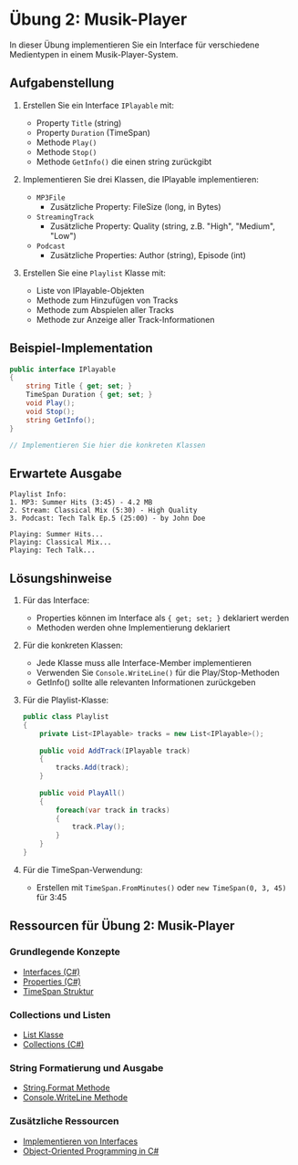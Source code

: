 # Übung 2: Musik-Player

In dieser Übung implementieren Sie ein Interface für verschiedene Medientypen in einem Musik-Player-System.

## Aufgabenstellung

1. Erstellen Sie ein Interface `IPlayable` mit:
   - Property `Title` (string)
   - Property `Duration` (TimeSpan)
   - Methode `Play()`
   - Methode `Stop()`
   - Methode `GetInfo()` die einen string zurückgibt

2. Implementieren Sie drei Klassen, die IPlayable implementieren:
   - `MP3File`
     - Zusätzliche Property: FileSize (long, in Bytes)
   - `StreamingTrack`
     - Zusätzliche Property: Quality (string, z.B. "High", "Medium", "Low")
   - `Podcast`
     - Zusätzliche Properties: Author (string), Episode (int)

3. Erstellen Sie eine `Playlist` Klasse mit:
   - Liste von IPlayable-Objekten
   - Methode zum Hinzufügen von Tracks
   - Methode zum Abspielen aller Tracks
   - Methode zur Anzeige aller Track-Informationen

## Beispiel-Implementation

```csharp
public interface IPlayable
{
    string Title { get; set; }
    TimeSpan Duration { get; set; }
    void Play();
    void Stop();
    string GetInfo();
}

// Implementieren Sie hier die konkreten Klassen
```

## Erwartete Ausgabe

```
Playlist Info:
1. MP3: Summer Hits (3:45) - 4.2 MB
2. Stream: Classical Mix (5:30) - High Quality
3. Podcast: Tech Talk Ep.5 (25:00) - by John Doe

Playing: Summer Hits...
Playing: Classical Mix...
Playing: Tech Talk...
```

## Lösungshinweise

1. Für das Interface:
   - Properties können im Interface als `{ get; set; }` deklariert werden
   - Methoden werden ohne Implementierung deklariert

2. Für die konkreten Klassen:
   - Jede Klasse muss alle Interface-Member implementieren
   - Verwenden Sie `Console.WriteLine()` für die Play/Stop-Methoden
   - GetInfo() sollte alle relevanten Informationen zurückgeben

3. Für die Playlist-Klasse:

   ```csharp
   public class Playlist
   {
       private List<IPlayable> tracks = new List<IPlayable>();
       
       public void AddTrack(IPlayable track)
       {
           tracks.Add(track);
       }
       
       public void PlayAll()
       {
           foreach(var track in tracks)
           {
               track.Play();
           }
       }
   }
   ```

4. Für die TimeSpan-Verwendung:
   - Erstellen mit `TimeSpan.FromMinutes()` oder `new TimeSpan(0, 3, 45)` für 3:45

## Ressourcen für Übung 2: Musik-Player

### Grundlegende Konzepte

- [Interfaces (C#)](https://learn.microsoft.com/de-de/dotnet/csharp/language-reference/keywords/interface)
- [Properties (C#)](https://learn.microsoft.com/de-de/dotnet/csharp/programming-guide/classes-and-structs/properties)
- [TimeSpan Struktur](https://learn.microsoft.com/de-de/dotnet/api/system.timespan)

### Collections und Listen

- [List<T> Klasse](https://learn.microsoft.com/de-de/dotnet/api/system.collections.generic.list-1)
- [Collections (C#)](https://learn.microsoft.com/de-de/dotnet/csharp/programming-guide/concepts/collections)

### String Formatierung und Ausgabe

- [String.Format Methode](https://learn.microsoft.com/de-de/dotnet/api/system.string.format)
- [Console.WriteLine Methode](https://learn.microsoft.com/de-de/dotnet/api/system.console.writeline)

### Zusätzliche Ressourcen

- [Implementieren von Interfaces](https://learn.microsoft.com/de-de/dotnet/csharp/programming-guide/interfaces/explicit-interface-implementation)
- [Object-Oriented Programming in C#](https://learn.microsoft.com/de-de/dotnet/csharp/fundamentals/object-oriented/)
